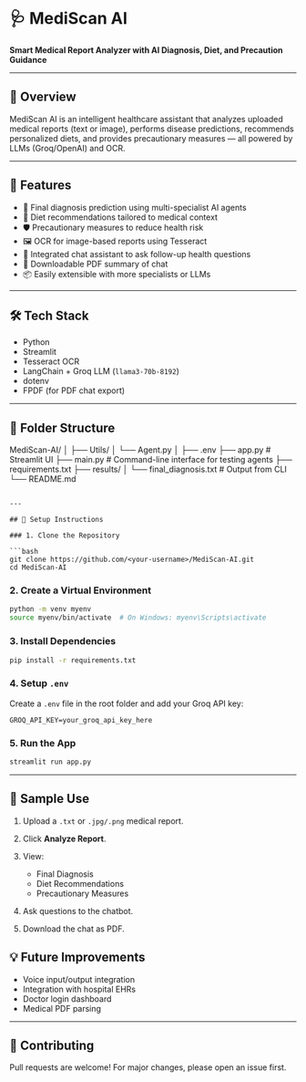 
# 🩺 MediScan AI

**Smart Medical Report Analyzer with AI Diagnosis, Diet, and Precaution Guidance**

---

## 📌 Overview

MediScan AI is an intelligent healthcare assistant that analyzes uploaded medical reports (text or image), performs disease predictions, recommends personalized diets, and provides precautionary measures — all powered by LLMs (Groq/OpenAI) and OCR.

---

## 🚀 Features

- 🧠 Final diagnosis prediction using multi-specialist AI agents
- 🥗 Diet recommendations tailored to medical context
- 🛡️ Precautionary measures to reduce health risk
- 🖼️ OCR for image-based reports using Tesseract
- 💬 Integrated chat assistant to ask follow-up health questions
- 📄 Downloadable PDF summary of chat
- 📦 Easily extensible with more specialists or LLMs

---

## 🛠️ Tech Stack

- Python
- Streamlit
- Tesseract OCR
- LangChain + Groq LLM (`llama3-70b-8192`)
- dotenv
- FPDF (for PDF chat export)

---

## 📁 Folder Structure

MediScan-AI/
│
├── Utils/
│   └── Agent.py
│
├── .env
├── app.py                 # Streamlit UI
├── main.py                # Command-line interface for testing agents
├── requirements.txt
├── results/
│   └── final_diagnosis.txt  # Output from CLI
└── README.md

````

---

## 🔧 Setup Instructions

### 1. Clone the Repository

```bash
git clone https://github.com/<your-username>/MediScan-AI.git
cd MediScan-AI
````

### 2. Create a Virtual Environment

```bash
python -m venv myenv
source myenv/bin/activate  # On Windows: myenv\Scripts\activate
```

### 3. Install Dependencies

```bash
pip install -r requirements.txt
```

### 4. Setup `.env`

Create a `.env` file in the root folder and add your Groq API key:

```
GROQ_API_KEY=your_groq_api_key_here
```

### 5. Run the App

```bash
streamlit run app.py
```

---

## 🧪 Sample Use

1. Upload a `.txt` or `.jpg/.png` medical report.
2. Click **Analyze Report**.
3. View:

   * Final Diagnosis
   * Diet Recommendations
   * Precautionary Measures
4. Ask questions to the chatbot.
5. Download the chat as PDF.



## 💡 Future Improvements

* Voice input/output integration
* Integration with hospital EHRs
* Doctor login dashboard
* Medical PDF parsing

---

## 🤝 Contributing

Pull requests are welcome! For major changes, please open an issue first.
